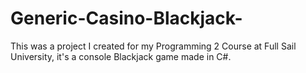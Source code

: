 # Generic-Casino-Blackjack-
This was a project I created for my Programming 2 Course at Full Sail University, it's a console Blackjack game made in C#.
